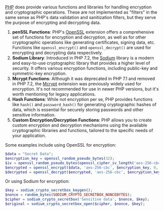 [PHP](../programming/php.md) does provide various functions and libraries for handling encryption and cryptographic operations. These are not implemented as "filters" in the same sense as PHP's data validation and sanitization filters, but they serve the purpose of encrypting and decrypting data.

1. **penSSL Functions**: PHP's [OpenSSL](../cryptography/ssl.md) extension offers a comprehensive set of functions for encryption and decryption, as well as for other cryptographic operations like generating certificates, signing data, etc. Functions like `openssl_encrypt()` and `openssl_decrypt()` are used for encrypting and decrypting data respectively.
2. **Sodium Library**: Introduced in PHP 7.2, the [Sodium](../programming/sod.md) library is a modern and easy-to-use cryptographic library that provides a higher level of security. It offers various encryption functions, including public-key and symmetric-key encryption.
3. **Mcrypt Functions**: Although it was deprecated in PHP 7.1 and removed in PHP 7.2, the [Mcrypt](../programming/mcrypt.md) extension was previously widely used for encryption. It's not recommended for use in newer PHP versions, but it's worth mentioning for legacy applications.
4. **Hash Functions**: While not encryption per se, PHP provides functions like `hash()` and `password_hash()` for generating cryptographic hashes of data, which is essential for securely storing passwords and other sensitive information.
5. **Custom Encryption/Decryption Functions**: PHP allows you to create custom encryption and decryption mechanisms using the available cryptographic libraries and functions, tailored to the specific needs of your application.

Some examples include using OpenSSL for encryption:

```php
$data = "Secret Data";
$encryption_key = openssl_random_pseudo_bytes(32);
$iv = openssl_random_pseudo_bytes(openssl_cipher_iv_length('aes-256-cbc'));
$encrypted = openssl_encrypt($data, 'aes-256-cbc', $encryption_key, 0, $iv);
$decrypted = openssl_decrypt($encrypted, 'aes-256-cbc', $encryption_key, 0, $iv);
```

Or using Sodium for encryption:

```php
$key = sodium_crypto_secretbox_keygen();
$nonce = random_bytes(SODIUM_CRYPTO_SECRETBOX_NONCEBYTES);
$cipher = sodium_crypto_secretbox('Sensitive data', $nonce, $key);
$original = sodium_crypto_secretbox_open($cipher, $nonce, $key);
```
